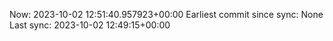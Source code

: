 Now: 2023-10-02 12:51:40.957923+00:00 Earliest commit since sync: None Last sync: 2023-10-02 12:49:15+00:00
